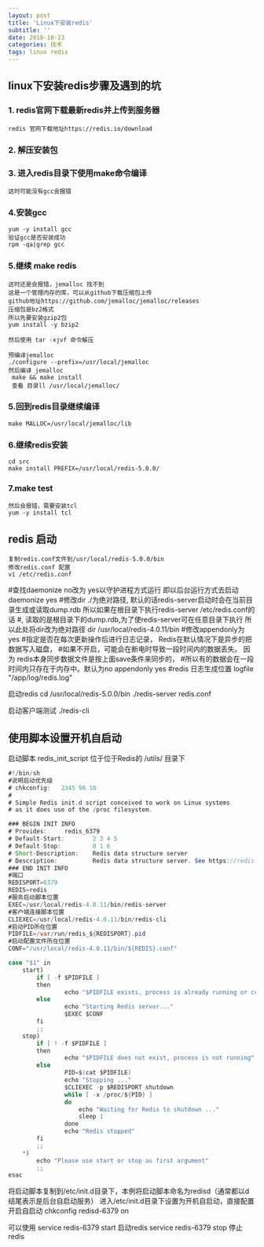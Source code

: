 ```yaml
---
layout: post
title: 'Linux下安装redis'
subtitle: ''
date: 2018-10-23
categories: 技术
tags: linux redis
---
```

## linux下安装redis步骤及遇到的坑
### 1. redis官网下载最新redis并上传到服务器
	redis 官网下载地址https://redis.io/download
### 2. 解压安装包
### 3. 进入redis目录下使用make命令编译
	这时可能没有gcc会报错
### 4.安装gcc
	yum -y install gcc
	验证gcc是否安装成功
	rpm -qa|grep gcc
	
### 5.继续 make redis
	这时还是会报错，jemalloc 找不到
	这是一个管理内存的库，可以从github下载压缩包上传
	github地址https://github.com/jemalloc/jemalloc/releases
	压缩包是bz2格式
	所以先要安装gzip2包
	yum install -y bzip2
	
	然后使用 tar -xjvf 命令解压
	
	预编译jemalloc
	./configure --prefix=/usr/local/jemalloc
	然后编译 jemalloc
	 make && make install
	 查看 目录ll /usr/local/jemalloc/
### 5.回到redis目录继续编译
	make MALLOC=/usr/local/jemalloc/lib
	
### 6.继续redis安装
	cd src
	make install PREFIX=/usr/local/redis-5.0.0/
	
### 7.make test
	然后会报错，需要安装tcl
	yum -y install tcl
	
## redis 启动
	复制redis.conf文件到/usr/local/redis-5.0.0/bin
	修改redis.conf 配置
	vi /etc/redis.conf 
#查找daemonize no改为 yes以守护进程方式运行 即以后台运行方式去启动
daemonize yes 
#修改dir ./为绝对路径, 默认的话redis-server启动时会在当前目录生成或读取dump.rdb 所以如果在根目录下执行redis-server /etc/redis.conf的话
#, 读取的是根目录下的dump.rdb,为了使redis-server可在任意目录下执行 所以此处将dir改为绝对路径 
dir /usr/local/redis-4.0.11/bin
#修改appendonly为yes 
#指定是否在每次更新操作后进行日志记录， Redis在默认情况下是异步的把数据写入磁盘， 
#如果不开启，可能会在断电时导致一段时间内的数据丢失。 因为 redis本身同步数据文件是按上面save条件来同步的， 
#所以有的数据会在一段时间内只存在于内存中。默认为no 
appendonly yes 
#redis 日志生成位置
logfile "/app/log/redis.log"

启动redis
cd /usr/local/redis-5.0.0/bin
./redis-server redis.conf

启动客户端测试
./redis-cli 

## 使用脚本设置开机自启动

启动脚本 redis_init_script 位于位于Redis的 /utils/ 目录下

```java
#!/bin/sh
#说明启动优先级
# chkconfig:   2345 90 10
#
# Simple Redis init.d script conceived to work on Linux systems
# as it does use of the /proc filesystem.

### BEGIN INIT INFO
# Provides:     redis_6379
# Default-Start:        2 3 4 5
# Default-Stop:         0 1 6
# Short-Description:    Redis data structure server
# Description:          Redis data structure server. See https://redis.io
### END INIT INFO
#端口
REDISPORT=6379
REDIS=redis
#服务启动脚本位置
EXEC=/usr/local/redis-4.0.11/bin/redis-server
#客户端连接脚本位置
CLIEXEC=/usr/local/redis-4.0.11/bin/redis-cli
#启动PID所在位置
PIDFILE=/var/run/redis_${REDISPORT}.pid
#启动配置文件所在位置
CONF="/usr/local/redis-4.0.11/bin/${REDIS}.conf"

case "$1" in
    start)
        if [ -f $PIDFILE ]
        then
                echo "$PIDFILE exists, process is already running or crashed"
        else
                echo "Starting Redis server..."
                $EXEC $CONF
        fi
        ;;
    stop)
        if [ ! -f $PIDFILE ]
        then
                echo "$PIDFILE does not exist, process is not running"
        else
                PID=$(cat $PIDFILE)
                echo "Stopping ..."
                $CLIEXEC -p $REDISPORT shutdown
                while [ -x /proc/${PID} ]
                do
                    echo "Waiting for Redis to shutdown ..."
                    sleep 1
                done
                echo "Redis stopped"
        fi
        ;;
    *)
        echo "Please use start or stop as first argument"
        ;;
esac
```

将启动脚本复制到/etc/init.d目录下，本例将启动脚本命名为redisd（通常都以d结尾表示是后台自启动服务）
进入/etc/init.d目录下设置为开机自启动，直接配置开启自启动 chkconfig redisd-6379 on

可以使用 service redis-6379 start 启动redis
service redis-6379 stop 停止redis


	
